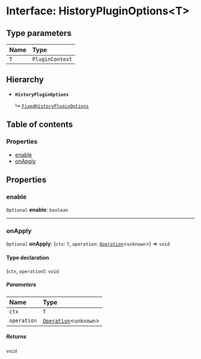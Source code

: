 # Interface: HistoryPluginOptions\<T>

## Type parameters

| Name | Type |
| :------ | :------ |
| `T` | `PluginContext` |

## Hierarchy

* **`HistoryPluginOptions`**

  ↳ [`FixedHistoryPluginOptions`](/auto-docs/fixed-history-plugin/interfaces/FixedHistoryPluginOptions.md)

## Table of contents

### Properties

* [enable](/auto-docs/fixed-history-plugin/interfaces/HistoryPluginOptions.md#enable)
* [onApply](/auto-docs/fixed-history-plugin/interfaces/HistoryPluginOptions.md#onapply)

## Properties

### enable

`Optional` **enable**: `boolean`

***

### onApply

`Optional` **onApply**: (`ctx`: `T`, `operation`: [`Operation`](/auto-docs/fixed-history-plugin/interfaces/Operation.md)<`unknown`>) => `void`

#### Type declaration

(`ctx`, `operation`): `void`

##### Parameters

| Name | Type |
| :------ | :------ |
| `ctx` | `T` |
| `operation` | [`Operation`](/auto-docs/fixed-history-plugin/interfaces/Operation.md)<`unknown`> |

##### Returns

`void`
